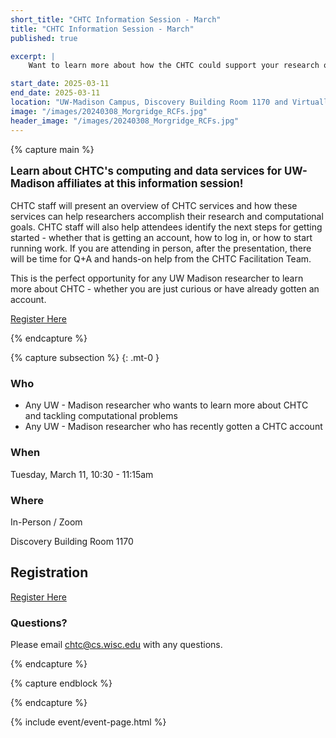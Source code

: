 ```yaml
---
short_title: "CHTC Information Session - March"
title: "CHTC Information Session - March"
published: true

excerpt: |
    Want to learn more about how the CHTC could support your research or how to get started? Come to an information session!

start_date: 2025-03-11
end_date: 2025-03-11
location: "UW-Madison Campus, Discovery Building Room 1170 and Virtually"
image: "/images/20240308_Morgridge_RCFs.jpg"
header_image: "/images/20240308_Morgridge_RCFs.jpg"
---
```


{% capture main %}

<p style="font-size: larger; font-weight: bold;">Learn about CHTC's computing 
and data services for UW-Madison affiliates at this information session!</p>

CHTC staff will present an overview of CHTC services and how these services can help 
researchers accomplish their research and computational goals. CHTC staff will also 
help attendees identify the next steps for getting started - whether that is 
getting an account, how to log in, or how to start running work. If you are attending in person, after 
the presentation, there will be time for Q+A and hands-on help from the CHTC 
Facilitation Team. 

This is the perfect opportunity for any UW Madison researcher to learn more 
about CHTC - whether you are just curious or have already gotten an account. 

[Register Here](https://docs.google.com/forms/d/e/1FAIpQLSfeeOrZQv2pH-WyTHR8uaxBM4ZrBNoVry4ZNESyRBXoMObYSA/viewform)

{% endcapture %}

{% capture subsection %}
{: .mt-0 }

### Who

* Any UW - Madison researcher who wants to learn more about CHTC and tackling computational problems
* Any UW - Madison researcher who has recently gotten a CHTC account

### When

Tuesday, March 11, 10:30 - 11:15am

### Where

In-Person / Zoom

Discovery Building Room 1170

## Registration

[Register Here](https://docs.google.com/forms/d/e/1FAIpQLSfeeOrZQv2pH-WyTHR8uaxBM4ZrBNoVry4ZNESyRBXoMObYSA/viewform)

### Questions?

Please email <chtc@cs.wisc.edu> with any questions.

{% endcapture %}

{% capture endblock %}


{% endcapture %}

{% include event/event-page.html %}
